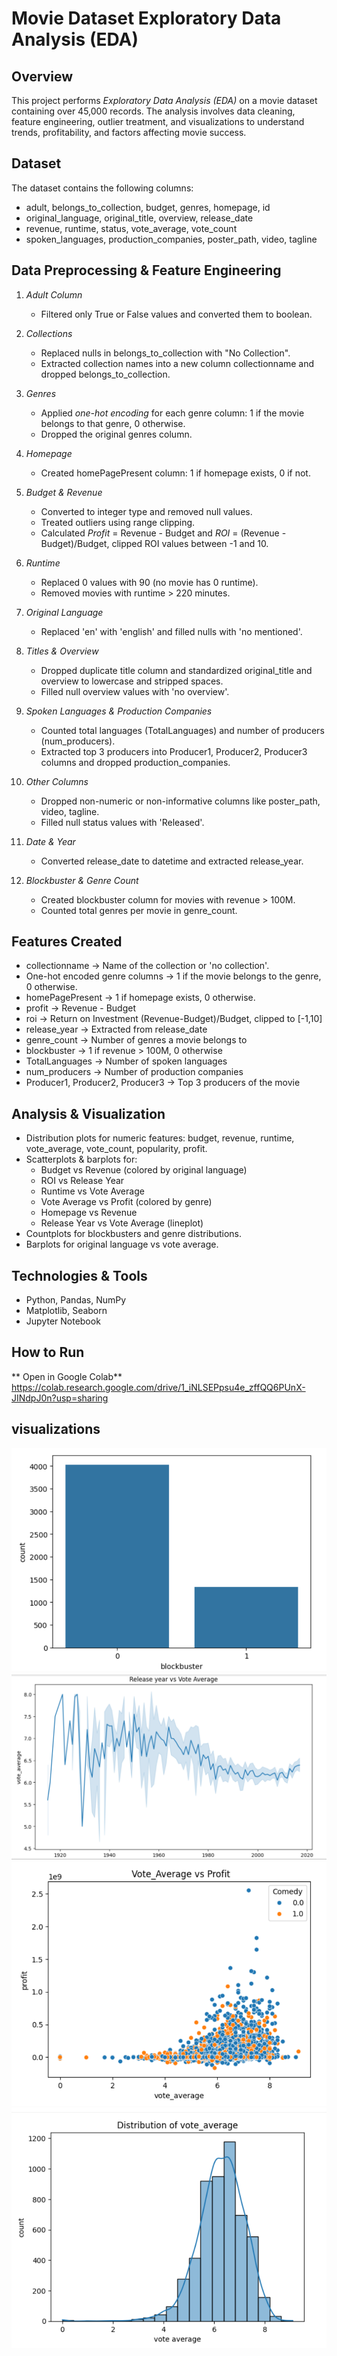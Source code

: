 # Movie Dataset Exploratory Data Analysis (EDA)

## Overview
This project performs *Exploratory Data Analysis (EDA)* on a movie dataset containing over 45,000 records. The analysis involves data cleaning, feature engineering, outlier treatment, and visualizations to understand trends, profitability, and factors affecting movie success.

## Dataset
The dataset contains the following columns:

- adult, belongs_to_collection, budget, genres, homepage, id
- original_language, original_title, overview, release_date
- revenue, runtime, status, vote_average, vote_count
- spoken_languages, production_companies, poster_path, video, tagline

## Data Preprocessing & Feature Engineering

1. *Adult Column*
   - Filtered only True or False values and converted them to boolean.

2. *Collections*
   - Replaced nulls in belongs_to_collection with "No Collection".
   - Extracted collection names into a new column collectionname and dropped belongs_to_collection.

3. *Genres*
   - Applied *one-hot encoding* for each genre column: 1 if the movie belongs to that genre, 0 otherwise.
   - Dropped the original genres column.

4. *Homepage*
   - Created homePagePresent column: 1 if homepage exists, 0 if not.

5. *Budget & Revenue*
   - Converted to integer type and removed null values.
   - Treated outliers using range clipping.
   - Calculated *Profit* = Revenue - Budget and *ROI* = (Revenue - Budget)/Budget, clipped ROI values between -1 and 10.

6. *Runtime*
   - Replaced 0 values with 90 (no movie has 0 runtime).
   - Removed movies with runtime > 220 minutes.

7. *Original Language*
   - Replaced 'en' with 'english' and filled nulls with 'no mentioned'.

8. *Titles & Overview*
   - Dropped duplicate title column and standardized original_title and overview to lowercase and stripped spaces.
   - Filled null overview values with 'no overview'.

9. *Spoken Languages & Production Companies*
   - Counted total languages (TotalLanguages) and number of producers (num_producers).
   - Extracted top 3 producers into Producer1, Producer2, Producer3 columns and dropped production_companies.

10. *Other Columns*
    - Dropped non-numeric or non-informative columns like poster_path, video, tagline.
    - Filled null status values with 'Released'.

11. *Date & Year*
    - Converted release_date to datetime and extracted release_year.

12. *Blockbuster & Genre Count*
    - Created blockbuster column for movies with revenue > 100M.
    - Counted total genres per movie in genre_count.

## Features Created
- collectionname → Name of the collection or 'no collection'.
- One-hot encoded genre columns → 1 if the movie belongs to the genre, 0 otherwise.
- homePagePresent → 1 if homepage exists, 0 otherwise.
- profit → Revenue - Budget
- roi → Return on Investment (Revenue-Budget)/Budget, clipped to [-1,10]
- release_year → Extracted from release_date
- genre_count → Number of genres a movie belongs to
- blockbuster → 1 if revenue > 100M, 0 otherwise
- TotalLanguages → Number of spoken languages
- num_producers → Number of production companies
- Producer1, Producer2, Producer3 → Top 3 producers of the movie

## Analysis & Visualization
- Distribution plots for numeric features: budget, revenue, runtime, vote_average, vote_count, popularity, profit.
- Scatterplots & barplots for:
  - Budget vs Revenue (colored by original language)
  - ROI vs Release Year
  - Runtime vs Vote Average
  - Vote Average vs Profit (colored by genre)
  - Homepage vs Revenue
  - Release Year vs Vote Average (lineplot)
- Countplots for blockbusters and genre distributions.
- Barplots for original language vs vote average.

## Technologies & Tools
- Python, Pandas, NumPy
- Matplotlib, Seaborn
- Jupyter Notebook

## How to Run
** Open in Google Colab**
https://colab.research.google.com/drive/1_iNLSEPpsu4e_zffQQ6PUnX-JINdpJ0n?usp=sharing

## visualizations
![image alt](https://github.com/pavani-chenna/Exploratory-Data-Analysis-Project/blob/c097265c43352385d74511e2b3b79dfc17bd24e2/Screenshot%20(5).png)
![image_alt](https://github.com/pavani-chenna/Exploratory-Data-Analysis-Project/blob/e52833670b154d3cf9595723a465ae82faf72d53/Screenshot%20(6).png)
![image_alt](https://github.com/pavani-chenna/Exploratory-Data-Analysis-Project/blob/b4ef506c56fae5c7cc3f5e651bddaad1c2b7bf29/Screenshot%20(7).png)
![image_alt](https://github.com/pavani-chenna/Exploratory-Data-Analysis-Project/blob/dc692bc8b3d6dc948aabe9e83210dd017db24d09/Screenshot%20(8).png)
